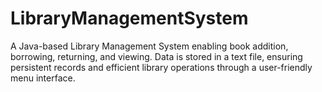 # LibraryManagementSystem
A Java-based Library Management System enabling book addition, borrowing, returning, and viewing. Data is stored in a text file, ensuring persistent records and efficient library operations through a user-friendly menu interface.
